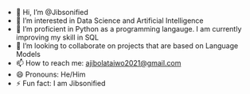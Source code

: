- 👋 Hi, I’m @Jibsonified
- 👀 I’m interested in Data Science and Artificial Intelligence
- 🌱 I’m proficient in Python as a programming langauge. I am currently improving my skill in SQL
- 💞️ I’m looking to collaborate on projects that are based on Language Models
- 📫 How to reach me: ajibolataiwo2021@gmail.com
- 😄 Pronouns: He/Him
- ⚡ Fun fact: I am Jibsonified

<!---
Jibsonified/Jibsonified is a ✨ special ✨ repository because its `README.md` (this file) appears on your GitHub profile.
You can click the Preview link to take a look at your changes.
--->
